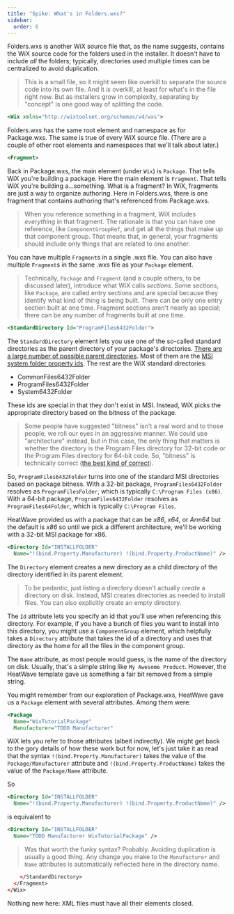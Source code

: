 ```yaml
---
title: "Spike: What's in Folders.wxs?"
sidebar:
  order: 6
---
```


Folders.wxs is another WiX source file that, as the name suggests, contains the WiX source code for the folders used in the installer. It doesn't have to include _all_ the folders; typically, directories used multiple times can be centralized to avoid duplication.

> This is a small file, so it might seem like overkill to separate the source code into its own file. And it _is_ overkill, at least for what's in the file right now. But as installers grow in complexity, separating by "concept" is one good way of splitting the code.

```xml
<Wix xmlns="http://wixtoolset.org/schemas/v4/wxs">
```

Folders.wxs has the same root element and namespace as for Package.wxs. The same is true of every WiX source file. (There are a couple of other root elements and namespaces that we'll talk about later.)

```xml
<Fragment>
```

Back in Package.wxs, the main element (under `Wix`) is `Package`. That tells WiX you're building a package. Here the main element is `Fragment`. That tells WiX you're building a...something. What is a fragment? In WiX, fragments are just a way to organize authoring. Here in Folders.wxs, there is one fragment that contains authoring that's referenced from Package.wxs.

> When you reference something in a fragment, WiX includes _everything_ in that fragment. The rationale is that you can have one reference, like `ComponentGroupRef`, and get all the things that make up that component group. That means that, in general, your fragments should include only things that are related to one another.

You can have multiple `Fragment`s in a single .wxs file. You can also have multiple `Fragment`s in the same .wxs file as your `Package` element.

> Technically, `Package` and `Fragment` (and a couple others, to be discussed later), introduce what WiX calls _sections_. Some sections, like `Package`, are called entry sections and are special because they identify what kind of thing is being built. There can be only one entry section built at one time. Fragment sections aren't nearly as special; there can be any number of fragments built at one time.


```xml
<StandardDirectory Id="ProgramFiles6432Folder">
```

The `StandardDirectory` element lets you use one of the so-called standard directories as the parent directory of your package's directories. [There are a large number of possible parent directories](https://wixtoolset.org/docs/schema/wxs/standarddirectorytype/). Most of them are the [MSI system folder property ids](https://learn.microsoft.com/en-us/windows/win32/msi/property-reference#system-folder-properties). The rest are the WiX standard directories:

- CommonFiles6432Folder
- ProgramFiles6432Folder
- System6432Folder

These ids are special in that they don't exist in MSI. Instead, WiX picks the appropriate directory based on the bitness of the package.

> Some people have suggested "bitness" isn't a real word and to those people, we roll our eyes in an aggressive manner. We could use "architecture" instead, but in this case, the only thing that matters is whether the directory is the Program Files directory for 32-bit code or the Program Files directory for 64-bit code. So, "bitness" is technically correct ([the best kind of correct](https://www.youtube.com/watch?v=0ZEuWJ4muYc)).

So, `ProgramFiles6432Folder` turns into one of the standard MSI directories based on package bitness. With a 32-bit package, `ProgramFiles6432Folder` resolves as `ProgramFilesFolder`, which is typically `C:\Program Files (x86)`. With a 64-bit package, `ProgramFiles6432Folder` resolves as `ProgramFiles64Folder`, which is typically `C:\Program Files`.

HeatWave provided us with a package that can be _x86_, _x64_, or _Arm64_ but the default is _x86_ so until we pick a different architecture, we'll be working with a 32-bit MSI package for x86.

```xml
<Directory Id="INSTALLFOLDER"
  Name="!(bind.Property.Manufacturer) !(bind.Property.ProductName)" />
```

The `Directory` element creates a new directory as a child directory of the directory identified in its parent element.
> To be pedantic, just listing a directory doesn't actually _create_ a directory on disk. Instead, MSI creates directories as needed to install files. You can also explicitly create an empty directory.

The `Id` attribute lets you specify an id that you'll use when referencing this directory. For example, if you have a bunch of files you want to install into this directory, you might use a `ComponentGroup` element, which helpfully takes a `Directory` attribute that takes the id of a directory and uses that directory as the home for all the files in the component group.

The `Name` attribute, as most people would guess, is the name of the directory on disk. Usually, that's a simple string like `My Awesome Product`. However, the HeatWave template gave us something a fair bit removed from a simple string.

You might remember from our exploration of Package.wxs, HeatWave gave us a `Package` element with several attributes. Among them were:

```xml
<Package
  Name="WixTutorialPackage"
  Manufacturer="TODO Manufacturer"
```

WiX lets you refer to those attributes (albeit indirectly). We might get back to the gory details of how these work but for now, let's just take it as read that the syntax `!(bind.Property.Manufacturer)` takes the value of the `Package/Manufacturer` attribute and `!(bind.Property.ProductName)` takes the value of the `Package/Name` attribute.

So

```xml
<Directory Id="INSTALLFOLDER"
  Name="!(bind.Property.Manufacturer) !(bind.Property.ProductName)" />
```

is equivalent to

```xml
<Directory Id="INSTALLFOLDER"
  Name="TODO Manufacturer WixTutorialPackage" />
```

> Was that worth the funky syntax? Probably. Avoiding duplication is usually a good thing. Any change you make to the `Manufacturer` and `Name` attributes is automatically reflected here in the directory name.


```xml
    </StandardDirectory>
  </Fragment>
</Wix>
```

Nothing new here: XML files must have all their elements closed.
